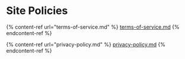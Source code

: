 # Site Policies

{% content-ref url="terms-of-service.md" %}
[terms-of-service.md](terms-of-service.md)
{% endcontent-ref %}

{% content-ref url="privacy-policy.md" %}
[privacy-policy.md](privacy-policy.md)
{% endcontent-ref %}

